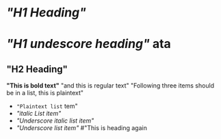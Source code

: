 # *"H1 Heading"*
# _"H1 undescore heading"_ ata
## "H2 Heading"
**"This is bold text"** "and this is regular text"
"Following three items should be in a list, this is plaintext"
- `"Plaintext list` tem"
- *"italic List item"*
- _*"Underscore italic list item"*_
- _"Underscore  list item"_
#"This is heading again